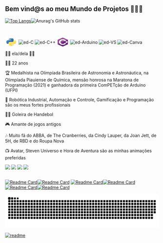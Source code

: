 ## Bem vind@s ao meu Mundo de Projetos 👨🏻‍💻


[![Top Langs](https://github-readme-stats.vercel.app/api/top-langs/?username=edneres&theme=react)](https://github.com/edneres/github-readme-stats)![Anurag's GitHub stats](https://github-readme-stats.vercel.app/api?username=edneres&hide=contribs,prs&count_private=true&show_icons=true&theme=react)

##

<div style="display: inline_block"><br>  
  <img align="center" alt="ed-Python" height="30" width="40" src="https://raw.githubusercontent.com/devicons/devicon/master/icons/python/python-original.svg">
  <img align="center" alt="ed-C" height="30" width="40" src="https://cdn.jsdelivr.net/gh/devicons/devicon/icons/c/c-original.svg" /> 
  <img align="center" alt="ed-C++" height="30" width="40" src="https://cdn.jsdelivr.net/gh/devicons/devicon/icons/cplusplus/cplusplus-original.svg" />
  <img align="center" alt="ed-Csharp" height="30" width="40" src="https://raw.githubusercontent.com/devicons/devicon/master/icons/csharp/csharp-original.svg">
  <img align="center" alt="ed-Arduino" height="30" width="40" src="https://cdn.jsdelivr.net/gh/devicons/devicon/icons/arduino/arduino-original-wordmark.svg" />
  <img align="center" alt="ed-VS" height="30" width="40" src="https://cdn.jsdelivr.net/gh/devicons/devicon/icons/vscode/vscode-original.svg" />
  <img align="center" alt="ed-Canva" height="30" width="40" src="https://cdn.jsdelivr.net/gh/devicons/devicon/icons/canva/canva-original.svg" />
</div>


🧑🏻 ela/dela 🏳️‍🌈

✌🏻 22 anos

🏆 Medalhista na Olimpíada Brasileira de Astronomia e Astronáutica, na Olimpíada Piauiense de Química, mensão honrosa na Maratona de Programação (2021) e ganhadora da primeira ComPETção de Arduino (UFPI)

🤖 Robótica Industrial, Automação e Controle, Gamificação e Programação são os meus fortes profissionais 

🤾🏻 Goleira de Handebol

🎮 Amante de jogos antigos

🎶 Muito fã do ABBA, de The Cranberries, da Cindy Lauper, da Joan Jett, de 5H, de RBD e do Roupa Nova

📺 Avatar, Steven Universo e Hora de Aventura são as minhas animações preferidas 

<div> 
   <a href="https://www.instagram.com/ed_neres/" target="_blank"><img src="https://img.shields.io/badge/-Instagram-%23E4405F?style=for-the-badge&logo=instagram&logoColor=white" target="_blank"></a>
  <a href = "mailto:edneres@ufpi.edu.br"><img src="https://img.shields.io/badge/-Gmail-%23333?style=for-the-badge&logo=gmail&logoColor=white" target="_blank"></a>
  <a href="https://www.linkedin.com/in/maria-ediv%C3%A2nia-026585236/" target="_blank"><img src="https://img.shields.io/badge/-LinkedIn-%230077B5?style=for-the-badge&logo=linkedin&logoColor=white" target="_blank"></a> 
  <a href="https://www.youtube.com/channel/UCZz76pWEBlBfdOuSW0j7bjA" target="_blank"><img src="https://img.shields.io/badge/YouTube-FF0000?style=for-the-badge&logo=youtube&logoColor=white" target="_blank"></a>
</div>

##

[![Readme Card](https://github-readme-stats.vercel.app/api/pin/?username=edneres&repo=ComPETcao&theme=dark)](https://github.com/edneres/ComPETcao)[![Readme Card](https://github-readme-stats.vercel.app/api/pin/?username=edneres&repo=Beecrowd---URI&theme=dark)](https://github.com/edneres/Beecrowd---URI)
[![Readme Card](https://github-readme-stats.vercel.app/api/pin/?username=edneres&repo=Arduino&theme=dark)](https://github.com/edneres/Arduino)[![Readme Card](https://github-readme-stats.vercel.app/api/pin/?username=edneres&repo=Projetos_PIC-Listas-&theme=dark)](https://github.com/edneres/Projetos_PIC-Listas-)[![Readme Card](https://github-readme-stats.vercel.app/api/pin/?username=edneres&repo=Projetos-PIC-16F877A-&theme=dark)](https://github.com/edneres/Projetos-PIC-16F877A-)[![Readme Card](https://github-readme-stats.vercel.app/api/pin/?username=edneres&repo=Arquitetura-de-Sistemas-Computacionais&theme=dark)](https://github.com/edneres/Arquitetura-de-Sistemas-Computacionais)



![Snake animation](https://github.com/edneres/edneres/blob/output/github-contribution-grid-snake.svg) 

[![readme](https://github-readme-stats.vercel.app/api/pin/?username=edneres&repo=edneres&theme=react)](https://github.com/edneres/edneres)
